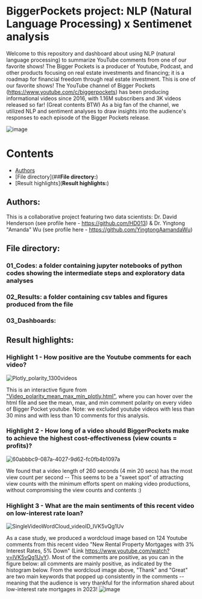 # BiggerPockets project: NLP (Natural Language Processing) x Sentimenet analysis  
Welcome to this repository and dashboard about using NLP (natural language processing) to summarize YouTube comments from one of our favorite shows! The Bigger Pockets is a producer of Youtube, Podcast, and other products focusing on real estate investments and financing; it is a roadmap for financial freedom through real estate investment. This is one of our favorite shows! The YouTube channel of Bigger Pockets (https://www.youtube.com/c/biggerpockets) has been producing informational videos since 2016, with 1.16M subscribers and 3K videos released so far! (Great contents BTW) As a big fan of the channel, we utilized NLP and sentiment analyses to draw insights into the audience's responses to each episode of the Bigger Pockets release. 

![image](https://github.com/HD013/BiggerPockets_NLP-/assets/80353259/459ae657-fad8-4198-9b95-4b5376795639)

Contents
========


* [Authors](##**Authors:**)
* [File directory](##**File directory:**)
* [Result highlights](**Result highlights:**)


## **Authors:**
This is a collaborative project featuring two data scientists: Dr. David Henderson (see profile here - https://github.com/HD013) & Dr. Yingtong "Amanda" Wu (see profile here - https://github.com/YingtongAamandaWu)

## **File directory:**

### 01_Codes: a folder containing jupyter notebooks of python codes showing the intermediate steps and exploratory data analyses

### 02_Results: a folder containing csv tables and figures produced from the file

### 03_Dashboards:

## **Result highlights:**

### **Highlight 1 - How positive are the Youtube comments for each video?**

![Plotly_polarity_1300videos](https://github.com/HD013/BiggerPockets_NLP-/assets/80353259/736c3e0e-8f4f-4b2f-8338-878f5e366082)

This is an interactive figure from ["Video_polarity_mean_max_min_plotly.html"]([url](https://github.com/HD013/BiggerPockets_NLP-/blob/main/02_Results/Video_polarity_mean_max_min_plotly.html)), where you can hover over the html file and see the mean, max, and min comment polarity on every video of Bigger Pocket youtube. Note: we excluded youtube videos with less than 30 mins and with less than 10 comments for this analysis. 

### **Highlight 2 - How long of a video should BiggerPockets make to achieve the highest cost-effectiveness (view counts = profits)?**

![60abbbc9-087a-4027-9d62-fc0fb4b1097a](https://github.com/HD013/BiggerPockets_NLP-/assets/80353259/e7ba7ef3-7ae4-4806-9f5d-ccbc3bd25fa4)

We found that a video length of 260 seconds (4 min 20 secs) has the most view count per second -- This seems to be a "sweet spot" of attracting view counts with the minimum efforts spent on making video productions, without compromising the view counts and contents :) 

### **Highlight 3 - What are the main sentiments of this recent video on low-interest rate loan?**
![SingleVideoWordCloud_videoID_IVK5vQg1Uv](https://github.com/HD013/BiggerPockets_NLP-/assets/80353259/e019b801-8fb3-455e-8e28-42f217356664)

As a case study, we produced a wordcloud image based on 124 Youtube comments from this recent video "New Rental Property Mortgages with 3% Interest Rates, 5% Down" (Link https://www.youtube.com/watch?v=IVK5vQg1UvY). Most of the comments are positive, as you can in the figure below: all comments are mainly positive, as indicated by the histogram below. From the wordcloud image above, "Thank" and "Great" are two main keywords that popped up consistently in the comments -- meaning that the audience is very thankful for the information shared about low-interest rate mortgages in 2023!
![image](https://github.com/HD013/BiggerPockets_NLP-/assets/80353259/27e43b04-8874-4457-8a59-38400811e06e=100x100)



